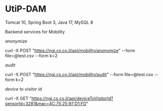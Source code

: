 # UtiP-DAM

Tomcat 10, Spring Boot 3, Java 17, MySQL 8

Backend services for Mobility

*anonymize*

curl -X POST "https://ngi.cs.co.il/api/mobility/anonymize" --form file=@test.csv --form k=2

*audit*

curl -X POST "https://ngi.cs.co.il/api/mobility/audit" --form file=@test.csv --form k=2

*device to visitor id*

curl -X GET "https://ngi.cs.co.il/api/deviceToVisitorId?sensorId=3281&mac=4C:75:25:97:D1:FD"
